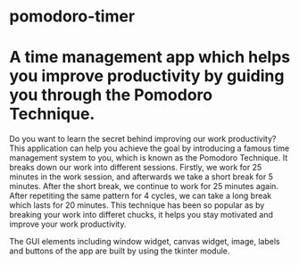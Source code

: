 # pomodoro-timer
# A time management app which helps you improve productivity by guiding you through the Pomodoro Technique.

Do you want to learn the secret behind improving our work productivity? This application can help you achieve the goal by introducing a famous time management system to you,
which is known as the Pomodoro Technique. It breaks down our work into different sessions. Firstly, we work for 25 minutes in the work session, and afterwards we take a short break for 5 minutes.
After the short break, we continue to work for 25 minutes again. After repetiting the same pattern for 4 cycles, we can take a long break which lasts for 20 minutes.
This technique has been so popular as by breaking your work into differet chucks, it helps you stay motivated and improve your work productivity.

The GUI elements including window widget, canvas widget, image, labels and buttons of the app are built by using the tkinter module.
